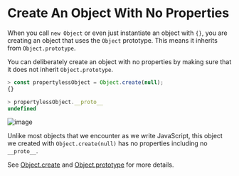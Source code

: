 # Create An Object With No Properties

When you call `new Object` or even just instantiate an object with `{}`, you
are creating an object that uses the `Object` prototype. This means it
inherits from `Object.prototype`.

You can deliberately create an object with no properties by making sure that
it does not inherit `Object.prototype`.

```javascript
> const propertylessObject = Object.create(null);
{}

> propertylessObject.__proto__
undefined
```

![image](https://user-images.githubusercontent.com/40190772/80658259-f5f55180-8a85-11ea-8a50-701ca8e5e201.png)


Unlike most objects that we encounter as we write JavaScript, this object we
created with `Object.create(null)` has no properties including no
`__proto__`.

See
[Object.create](https://developer.mozilla.org/en-US/docs/Web/JavaScript/Reference/Global_Objects/Object/create)
and
[Object.prototype](https://developer.mozilla.org/en-US/docs/Web/JavaScript/Reference/Global_Objects/Object/prototype)
for more details.
